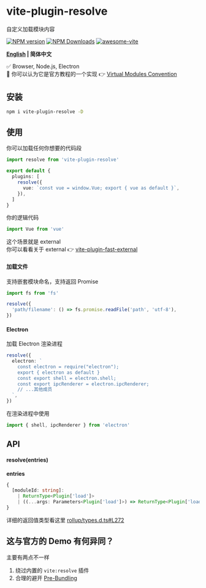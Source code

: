 # vite-plugin-resolve

自定义加载模块内容

[![NPM version](https://img.shields.io/npm/v/vite-plugin-resolve.svg)](https://npmjs.org/package/vite-plugin-resolve)
[![NPM Downloads](https://img.shields.io/npm/dm/vite-plugin-resolve.svg?style=flat)](https://npmjs.org/package/vite-plugin-resolve)
[![awesome-vite](https://awesome.re/badge.svg)](https://github.com/vitejs/awesome-vite)

**[English](https://github.com/caoxiemeihao/vite-plugins/tree/main/packages/resolve#readme) | 简体中文**

✅ Browser, Node.js, Electron  
🤔 你可以认为它是官方教程的一个实现 👉 [Virtual Modules Convention](https://vitejs.dev/guide/api-plugin.html#virtual-modules-convention)

## 安装

```bash
npm i vite-plugin-resolve -D
```

## 使用

你可以加载任何你想要的代码段

```ts
import resolve from 'vite-plugin-resolve'

export default {
  plugins: [
    resolve({
      vue: `const vue = window.Vue; export { vue as default }`,
    }),
  ]
}
```

你的逻辑代码

```ts
import Vue from 'vue'
```

这个场景就是 external  
你可以看看关于 external 👉 [vite-plugin-fast-external](https://github.com/caoxiemeihao/vite-plugins/tree/main/packages/fast-external) 

#### 加载文件

支持嵌套模块命名，支持返回 Promise

```ts
import fs from 'fs'

resolve({
  'path/filename': () => fs.promise.readFile('path', 'utf-8'),
})
```

#### Electron

加载 Electron 渲染进程

```ts
resolve({
  electron: `
    const electron = require("electron");
    export { electron as default }
    const export shell = electron.shell;
    const export ipcRenderer = electron.ipcRenderer;
    // ...其他成员
  `,
})
```

在渲染进程中使用

```ts
import { shell, ipcRenderer } from 'electron'
```

## API

#### resolve(entries)

**entries**

```ts
{
  [moduleId: string]:
    | ReturnType<Plugin['load']>
    | ((...args: Parameters<Plugin['load']>) => ReturnType<Plugin['load']>)
}
```

详细的返回值类型看这里 [rollup/types.d.ts#L272](https://github.com/rollup/rollup/blob/b8315e03f9790d610a413316fbf6d565f9340cab/src/rollup/types.d.ts#L272)

## 这与官方的 Demo 有何异同？

主要有两点不一样

1. 绕过内置的 `vite:resolve` 插件
2. 合理的避开 [Pre-Bundling](https://vitejs.dev/guide/dep-pre-bundling.html)

